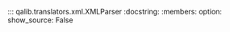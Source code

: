 ::: qalib.translators.xml.XMLParser
    :docstring:
    :members:
    option:
        show_source: False